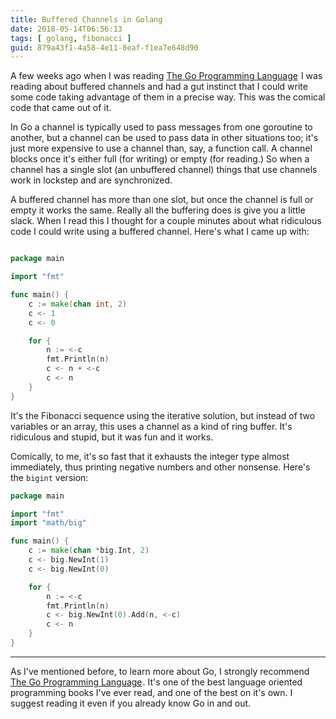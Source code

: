 ```yaml
---
title: Buffered Channels in Golang
date: 2018-05-14T06:56:13
tags: [ golang, fibonacci ]
guid: 879a43f1-4a58-4e11-8eaf-f1ea7e648d90
---
```

A few weeks ago when I was reading <a target="_blank"
href="https://www.amazon.com/gp/product/0134190440/ref=as_li_tl?ie=UTF8&camp=1789&creative=9325&creativeASIN=0134190440&linkCode=as2&tag=afoolishmanif-20&linkId=7a70d548d8d1ab0e0baf86848938c69a">The
Go Programming Language</a><img
src="//ir-na.amazon-adsystem.com/e/ir?t=afoolishmanif-20&l=am2&o=1&a=0134190440"
width="1" height="1" border="0" alt="" style="border:none !important; margin:0px
!important;" /> I was reading about buffered channels and had a gut instinct
that I could write some code taking advantage of them in a precise way.
This was the comical code that came out of it.

<!--more-->

In Go a channel is typically used to pass messages from one goroutine to
another, but a channel can be used to pass data in other situations too; it's
just more expensive to use a channel than, say, a function call.  A channel
blocks once it's either full (for writing) or empty (for reading.)  So when a
channel has a single slot (an unbuffered channel) things that use channels work
in lockstep and are synchronized.

A buffered channel has more than one slot, but once the channel is full or empty
it works the same.  Really all the buffering does is give you a little slack.
When I read this I thought for a couple minutes about what ridiculous code I
could write using a buffered channel.  Here's what I came up with:

``` go

package main

import "fmt"

func main() {
	c := make(chan int, 2)
	c <- 1
	c <- 0

	for {
		n := <-c
		fmt.Println(n)
		c <- n + <-c
		c <- n
	}
}
```

It's the Fibonacci sequence using the iterative solution, but instead of two
variables or an array, this uses a channel as a kind of ring buffer.  It's
ridiculous and stupid, but it was fun and it works.

Comically, to me, it's so fast that it exhausts the integer type almost
immediately, thus printing negative numbers and other nonsense.  Here's the
`bigint` version:

``` go
package main

import "fmt"
import "math/big"

func main() {
	c := make(chan *big.Int, 2)
	c <- big.NewInt(1)
	c <- big.NewInt(0)

	for {
		n := <-c
		fmt.Println(n)
		c <- big.NewInt(0).Add(n, <-c)
		c <- n
	}
}
```

---

As I've mentioned before, to learn more about Go, I strongly recommend <a
target="_blank"
href="https://www.amazon.com/gp/product/0134190440/ref=as_li_tl?ie=UTF8&camp=1789&creative=9325&creativeASIN=0134190440&linkCode=as2&tag=afoolishmanif-20&linkId=7a70d548d8d1ab0e0baf86848938c69a">The
Go Programming Language</a><img
src="//ir-na.amazon-adsystem.com/e/ir?t=afoolishmanif-20&l=am2&o=1&a=0134190440"
width="1" height="1" border="0" alt="" style="border:none !important; margin:0px
!important;" />.  It's one of the best language oriented programming books I've
ever read, and one of the best on it's own.  I suggest reading it even if you
already know Go in and out.
